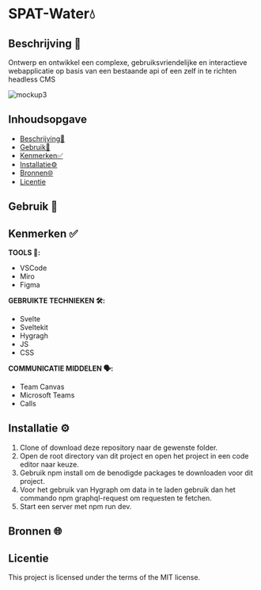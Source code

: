 # SPAT-Water💧

## Beschrijving 📃
Ontwerp en ontwikkel een complexe, gebruiksvriendelijke en interactieve webapplicatie op basis van een bestaande api of een zelf in te richten headless CMS

![mockup3](https://github.com/sannevanseeventer/SPATwater-2.0/assets/112857444/e668acea-201f-4391-be72-2eb91ce4367d)



## Inhoudsopgave

  * [Beschrijving📃](#beschrijving)
  * [Gebruik👥](#gebruik)
  * [Kenmerken✅](#kenmerken)
  * [Installatie⚙️](#installatie)
  * [Bronnen🌐](#bronnen)
  * [Licentie](#licentie)
    
##  Gebruik  👥

<!-- Voeg een link toe naar Github Pages 🌐-->


## Kenmerken ✅
<!-- Bij Kenmerken staat welke technieken zijn gebruikt en hoe. Wat is de HTML structuur? Wat zijn de belangrijkste dingen in CSS? Wat is er met Javascript gedaan en hoe? Misschien heb je een framwork of library gebruikt? -->


**TOOLS 🧰:**
* VSCode
* Miro
* Figma
  
**GEBRUIKTE TECHNIEKEN 🛠️:**

* Svelte
* Sveltekit
* Hygragh
* JS
* CSS
  
**COMMUNICATIE MIDDELEN 🗣️:**

* Team Canvas
* Microsoft Teams
* Calls

## Installatie ⚙️

1. Clone of download deze repository naar de gewenste folder.
2. Open de root directory van dit project en open het project in een code editor naar keuze.
3. Gebruik npm install om de benodigde packages te downloaden voor dit project.
4. Voor het gebruik van Hygraph om data in te laden gebruik dan het commando npm graphql-request om requesten te fetchen.
5. Start een server met npm run dev.

## Bronnen 🌐

## Licentie
This project is licensed under the terms of the MIT license.
